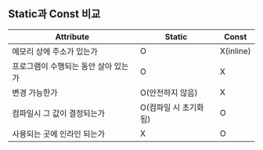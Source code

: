 ## Static과 Const 비교

| Attribute                            | Static                | Const     |
| ------------------------------------ | --------------------- | --------- |
| 메모리 상에 주소가 있는가            | O                     | X(inline) |
| 프로그램이 수행되는 동안 살아 있는가 | O                     | X         |
| 변경 가능한가                        | O(안전하지 않음)      | X         |
| 컴파일시 그 값이 결정되는가          | O(컴파일 시 초기화됨) | O         |
| 사용되는 곳에 인라인 되는가          | X                     | O         |
